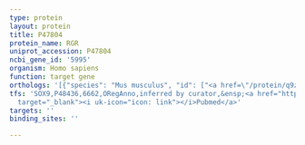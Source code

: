 ```yaml
---
type: protein
layout: protein
title: P47804
protein_name: RGR
uniprot_accession: P47804
ncbi_gene_id: '5995'
organism: Homo sapiens
function: target gene
orthologs: '[{"species": "Mus musculus", "id": ["<a href=\"/protein/q9z2b3\">Q9Z2B3</a>"]}, {"species": "Rattus norvegicus", "id": ["D3ZG87"]}]'
tfs: 'SOX9,P48436,6662,ORegAnno,inferred by curator,&ensp;<a href="https://www.ncbi.nlm.nih.gov/pubmed/?term=24634209%5Buid%5D+OR+26578589%5Buid%5D"
  target="_blank"><i uk-icon="icon: link"></i>Pubmed</a>'
targets: ''
binding_sites: ''

---
```

